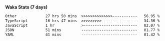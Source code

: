
<b>Waka Stats (7 days)</b>

<!--START_SECTION:waka-->

```txt
Other             27 hrs 50 mins  >>>>>>>>>>>>>>-----------   56.95 %
TypeScript        16 hrs 47 mins  >>>>>>>>>----------------   34.36 %
JavaScript        1 hr            >------------------------   02.07 %
JSON              51 mins         -------------------------   01.77 %
YAML              41 mins         -------------------------   01.42 %
```

<!--END_SECTION:waka-->
